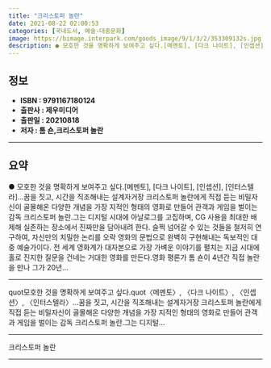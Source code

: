 ```yaml
---
title: "크리스토퍼 놀란"
date: 2021-08-22 02:00:53
categories: [국내도서, 예술-대중문화]
image: https://bimage.interpark.com/goods_image/9/1/3/2/353309132s.jpg
description: ● 모호한 것을 명확하게 보여주고 싶다.[메멘토], [다크 나이트], [인셉션], [인터스텔라]...꿈을 짓고, 시간을 직조해내는 설계자거장 크리스토퍼 놀란에게 직접 듣는 비밀자신이 골몰해온 다양한 개념을 가장 지적인 형태의 영화로 만들어 관객과 게임을 벌이는 감독 크리스토퍼 놀란.그
---
```


## **정보**

- **ISBN : 9791167180124**
- **출판사 : 제우미디어**
- **출판일 : 20210818**
- **저자 : 톰 숀,크리스토퍼 놀란**

------



## **요약**

●  모호한 것을 명확하게 보여주고 싶다.[메멘토], [다크 나이트], [인셉션], [인터스텔라]...꿈을 짓고, 시간을 직조해내는 설계자거장 크리스토퍼 놀란에게 직접 듣는 비밀자신이 골몰해온 다양한 개념을 가장 지적인 형태의 영화로 만들어 관객과 게임을 벌이는 감독 크리스토퍼 놀란.그는 디지털 시대에 아날로그를 고집하며, CG 사용을 최대한 배제해 실존하는 장소에서 진짜만을 담아내려 한다. 슬쩍 넘어갈 수 있는 것들을 철저히 연구하여, 자신만의 치밀한 논리를 오락 영화의 문법으로 완벽히 구현해내는 독보적인 대중 예술가이다. 전 세계 영화계가 대자본으로 가장 가벼운 이야기를 펼치는 지금 시대에 홀로 진지한 질문을 건네는 거대한 영화를 만든다.영화 평론가 톰 숀이 4년간 직접 놀란을 만나 그가 20년...

------

quot모호한 것을 명확하게 보여주고 싶다.quot〈메멘토〉, 〈다크 나이트〉, 〈인셉션〉, 〈인터스텔라〉...꿈을 짓고, 시간을 직조해내는 설계자거장 크리스토퍼 놀란에게 직접 듣는 비밀자신이 골몰해온 다양한 개념을 가장 지적인 형태의 영화로 만들어 관객과 게임을 벌이는 감독 크리스토퍼 놀란.그는 디지털... 

------


크리스토퍼 놀란 

------



